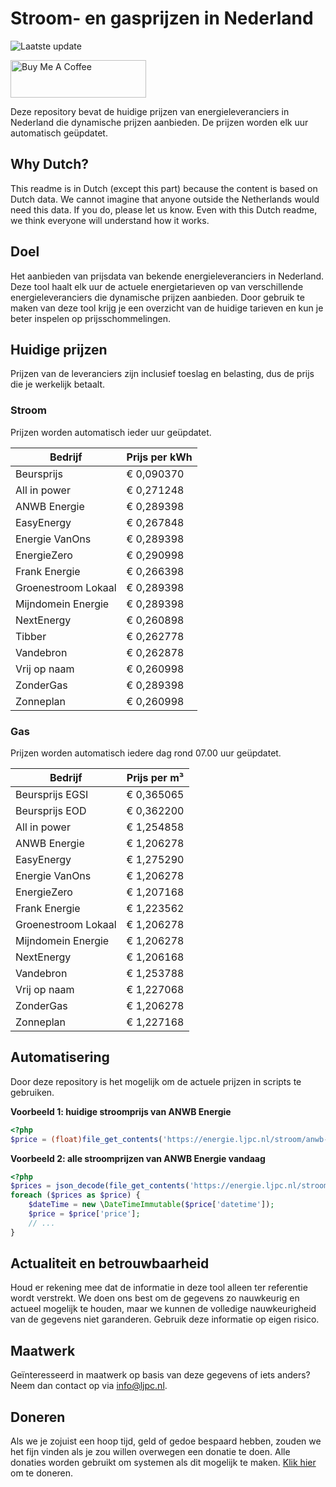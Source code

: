 # Stroom- en gasprijzen in Nederland

![Laatste update](https://img.shields.io/badge/laatste%20update-2024--09--04%2013%3A00%20CET-brightgreen)

<a href="https://www.buymeacoffee.com/Lars-" target="_blank"><img src="https://cdn.buymeacoffee.com/buttons/v2/default-orange.png" alt="Buy Me A Coffee" height="60" style="height: 60px !important;width: 217px !important;" ></a>

Deze repository bevat de huidige prijzen van energieleveranciers in Nederland die dynamische prijzen aanbieden. De prijzen worden elk uur automatisch geüpdatet.

## Why Dutch?

This readme is in Dutch (except this part) because the content is based on Dutch data. We cannot imagine that anyone outside the Netherlands would need this data. If you do, please let us know. Even with this Dutch readme, we think
everyone will understand how it works.

## Doel

Het aanbieden van prijsdata van bekende energieleveranciers in Nederland. Deze tool haalt elk uur de actuele energietarieven op van verschillende energieleveranciers die dynamische prijzen aanbieden. Door gebruik te maken van deze tool
krijg je een overzicht van de huidige tarieven en kun je beter inspelen op prijsschommelingen.

## Huidige prijzen

Prijzen van de leveranciers zijn inclusief toeslag en belasting, dus de prijs die je werkelijk betaalt.

### Stroom

Prijzen worden automatisch ieder uur geüpdatet.

 Bedrijf | Prijs per kWh 
---------|---------------
Beursprijs | € 0,090370
All in power | € 0,271248
ANWB Energie | € 0,289398
EasyEnergy | € 0,267848
Energie VanOns | € 0,289398
EnergieZero | € 0,290998
Frank Energie | € 0,266398
Groenestroom Lokaal | € 0,289398
Mijndomein Energie | € 0,289398
NextEnergy | € 0,260898
Tibber | € 0,262778
Vandebron | € 0,262878
Vrij op naam | € 0,260998
ZonderGas | € 0,289398
Zonneplan | € 0,260998


### Gas

Prijzen worden automatisch iedere dag rond 07.00 uur geüpdatet.

 Bedrijf | Prijs per m³ 
---------|--------------
Beursprijs EGSI | € 0,365065
Beursprijs EOD | € 0,362200
All in power | € 1,254858
ANWB Energie | € 1,206278
EasyEnergy | € 1,275290
Energie VanOns | € 1,206278
EnergieZero | € 1,207168
Frank Energie | € 1,223562
Groenestroom Lokaal | € 1,206278
Mijndomein Energie | € 1,206278
NextEnergy | € 1,206168
Vandebron | € 1,253788
Vrij op naam | € 1,227068
ZonderGas | € 1,206278
Zonneplan | € 1,227168


## Automatisering

Door deze repository is het mogelijk om de actuele prijzen in scripts te gebruiken.

**Voorbeeld 1: huidige stroomprijs van ANWB Energie**

```php
<?php
$price = (float)file_get_contents('https://energie.ljpc.nl/stroom/anwb-energie-nu.txt');

```

**Voorbeeld 2: alle stroomprijzen van ANWB Energie vandaag**

```php
<?php
$prices = json_decode(file_get_contents('https://energie.ljpc.nl/stroom/all-in-power-vandaag.json'),true);
foreach ($prices as $price) {
    $dateTime = new \DateTimeImmutable($price['datetime']);
    $price = $price['price'];
    // ...
}
```

## Actualiteit en betrouwbaarheid

Houd er rekening mee dat de informatie in deze tool alleen ter referentie wordt verstrekt. We doen ons best om de gegevens zo nauwkeurig en actueel mogelijk te houden, maar we kunnen de volledige nauwkeurigheid van de gegevens niet
garanderen. Gebruik deze informatie op eigen risico.

## Maatwerk

Geïnteresseerd in maatwerk op basis van deze gegevens of iets anders? Neem dan contact op
via [info@ljpc.nl](mailto:info@ljpc.nl?subject=Energie%20prijzen).

## Doneren

Als we je zojuist een hoop tijd, geld of gedoe bespaard hebben, zouden we het fijn vinden als je zou willen overwegen een
donatie te doen. Alle donaties worden gebruikt om systemen als dit mogelijk te
maken. [Klik hier](https://www.buymeacoffee.com/Lars-) om te doneren.
